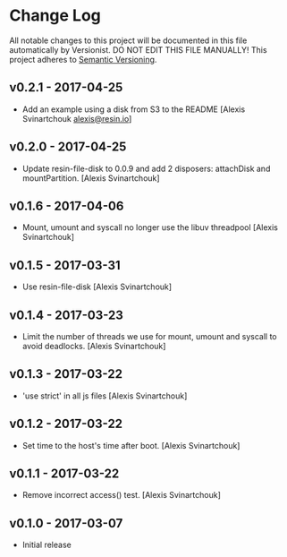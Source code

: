 # Change Log

All notable changes to this project will be documented in this file
automatically by Versionist. DO NOT EDIT THIS FILE MANUALLY!
This project adheres to [Semantic Versioning](http://semver.org/).

## v0.2.1 - 2017-04-25

* Add an example using a disk from S3 to the README [Alexis Svinartchouk alexis@resin.io]

## v0.2.0 - 2017-04-25

* Update resin-file-disk to 0.0.9 and add 2 disposers: attachDisk and mountPartition. [Alexis Svinartchouk]

## v0.1.6 - 2017-04-06

* Mount, umount and syscall no longer use the libuv threadpool [Alexis Svinartchouk]

## v0.1.5 - 2017-03-31

* Use resin-file-disk [Alexis Svinartchouk]

## v0.1.4 - 2017-03-23

* Limit the number of threads we use for mount, umount and syscall to avoid deadlocks. [Alexis Svinartchouk]

## v0.1.3 - 2017-03-22

* 'use strict' in all js files [Alexis Svinartchouk]

## v0.1.2 - 2017-03-22

* Set time to the host's time after boot. [Alexis Svinartchouk]

## v0.1.1 - 2017-03-22

* Remove incorrect access() test. [Alexis Svinartchouk]

## v0.1.0 - 2017-03-07

* Initial release
